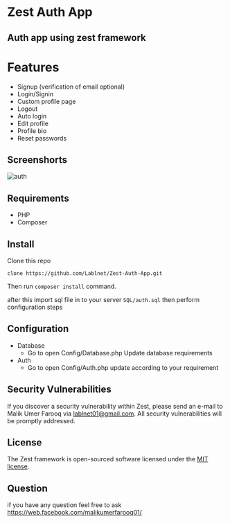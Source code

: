 # Zest Auth App

## Auth app using zest framework 

# Features

- Signup (verification of email optional)
- Login/Signin 
- Custom profile page
- Logout
- Auto login
- Edit profile
- Profile bio
- Reset passwords

## Screenshorts

![auth](https://i.imgur.com/us7giXa.png)



## Requirements

- PHP
- Composer

## Install

Clone this repo

``` clone https://github.com/Lablnet/Zest-Auth-App.git ```

Then run ```composer install``` command.

after this import sql file in to your server ```SQL/auth.sql``` then perform configuration steps

## Configuration

- Database
    - Go to open Config/Database.php Update database requirements
- Auth 
     - Go to open Config/Auth.php update according to your requirement

## Security Vulnerabilities

If you discover a security vulnerability within Zest, 
please send an e-mail to Malik Umer Farooq
via [lablnet01@gmail.com](mailto:lablnet01@gmail.com). 
All security vulnerabilities will be promptly addressed.

## License

The Zest framework is open-sourced software 
licensed under the [MIT license](https://opensource.org/licenses/MIT).

## Question

if you have any question feel free to ask 
https://web.facebook.com/malikumerfarooq01/
